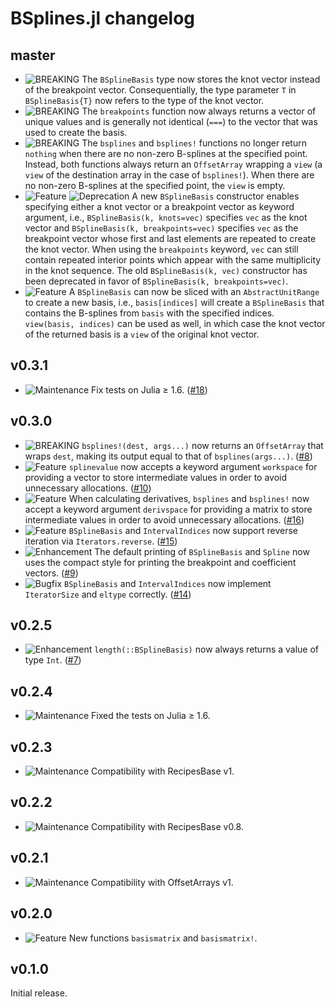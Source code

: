 # BSplines.jl changelog

## master

* ![BREAKING](https://img.shields.io/badge/-BREAKING-red) The `BSplineBasis` type now stores the knot vector instead of the breakpoint vector. Consequentially, the type parameter `T` in `BSplineBasis{T}` now refers to the type of the knot vector.
* ![BREAKING](https://img.shields.io/badge/-BREAKING-red) The `breakpoints` function now always returns a vector of unique values and is generally not identical (`===`) to the vector that was used to create the basis.
* ![BREAKING](https://img.shields.io/badge/-BREAKING-red) The `bsplines` and `bsplines!` functions no longer return `nothing` when there are no non-zero B-splines at the specified point. Instead, both functions always return an `OffsetArray` wrapping a `view` (a `view` of the destination array in the case of `bsplines!`). When there are no non-zero B-splines at the specified point, the `view` is empty.
* ![Feature](https://img.shields.io/badge/-feature-green) ![Deprecation](https://img.shields.io/badge/-deprecation-orange) A new `BSplineBasis` constructor enables specifying either a knot vector or a breakpoint vector as keyword argument, i.e., `BSplineBasis(k, knots=vec)` specifies `vec` as the knot vector and `BSplineBasis(k, breakpoints=vec)` specifies `vec` as the breakpoint vector whose first and last elements are repeated to create the knot vector. When using the `breakpoints` keyword, `vec` can still contain repeated interior points which appear with the same multiplicity in the knot sequence. The old `BSplineBasis(k, vec)` constructor has been deprecated in favor of `BSplineBasis(k, breakpoints=vec)`.
* ![Feature](https://img.shields.io/badge/-feature-green) A `BSplineBasis` can now be sliced with an `AbstractUnitRange` to create a new basis, i.e., `basis[indices]` will create a `BSplineBasis` that contains the B-splines from `basis` with the specified indices. `view(basis, indices)` can be used as well, in which case the knot vector of the returned basis is a `view` of the original knot vector.

## v0.3.1

* ![Maintenance](https://img.shields.io/badge/-maintenance-grey) Fix tests on Julia ≥ 1.6. ([#18](https://github.com/sostock/BSplines.jl/pull/18))

## v0.3.0

* ![BREAKING](https://img.shields.io/badge/-BREAKING-red) `bsplines!(dest, args...)` now returns an `OffsetArray` that wraps `dest`, making its output equal to that of `bsplines(args...)`. ([#8](https://github.com/sostock/BSplines.jl/pull/8))
* ![Feature](https://img.shields.io/badge/-feature-green) `splinevalue` now accepts a keyword argument `workspace` for providing a vector to store intermediate values in order to avoid unnecessary allocations. ([#10](https://github.com/sostock/BSplines.jl/pull/10))
* ![Feature](https://img.shields.io/badge/-feature-green) When calculating derivatives, `bsplines` and `bsplines!` now accept a keyword argument `derivspace` for providing a matrix to store intermediate values in order to avoid unnecessary allocations. ([#16](https://github.com/sostock/BSplines.jl/pull/16))
* ![Feature](https://img.shields.io/badge/-feature-green) `BSplineBasis` and `IntervalIndices` now support reverse iteration via `Iterators.reverse`. ([#15](https://github.com/sostock/BSplines.jl/pull/15))
* ![Enhancement](https://img.shields.io/badge/-enhancement-blue) The default printing of `BSplineBasis` and `Spline` now uses the compact style for printing the breakpoint and coefficient vectors. ([#9](https://github.com/sostock/BSplines.jl/pull/9))
* ![Bugfix](https://img.shields.io/badge/-bugfix-purple) `BSplineBasis` and `IntervalIndices` now implement `IteratorSize` and `eltype` correctly. ([#14](https://github.com/sostock/HalfIntegers.jl/pull/14))

## v0.2.5

* ![Enhancement](https://img.shields.io/badge/-enhancement-blue) `length(::BSplineBasis)` now always returns a value of type `Int`. ([#7](https://github.com/sostock/BSplines.jl/pull/7))

## v0.2.4

* ![Maintenance](https://img.shields.io/badge/-maintenance-grey) Fixed the tests on Julia ≥ 1.6.

## v0.2.3

* ![Maintenance](https://img.shields.io/badge/-maintenance-grey) Compatibility with RecipesBase v1.

## v0.2.2

* ![Maintenance](https://img.shields.io/badge/-maintenance-grey) Compatibility with RecipesBase v0.8.

## v0.2.1

* ![Maintenance](https://img.shields.io/badge/-maintenance-grey) Compatibility with OffsetArrays v1.

## v0.2.0

* ![Feature](https://img.shields.io/badge/-feature-green) New functions `basismatrix` and `basismatrix!`.

## v0.1.0

Initial release.
